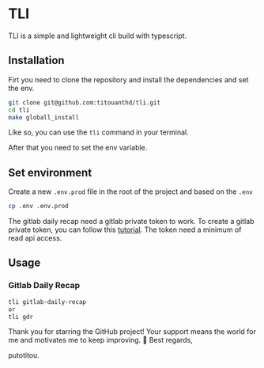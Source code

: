 # TLI

TLI is a simple and lightweight cli build with typescript.

## Installation

Firt you need to clone the repository and install the dependencies and set the env.

```bash
git clone git@github.com:titouanthd/tli.git
cd tli
make globall_install
```

Like so, you can use the `tli` command in your terminal.

After that you need to set the env variable.

## Set environment
Create a new `.env.prod` file in the root of the project and based on the `.env`
    
```bash
cp .env .env.prod
```

The gitlab daily recap need a gitlab private token to work.
To create a gitlab private token, you can follow this [tutorial](https://docs.gitlab.com/ee/user/profile/personal_access_tokens.html).
The token need a minimum of read api access.

## Usage

### Gitlab Daily Recap
```bash
tli gitlab-daily-recap
or 
tli gdr
```

Thank you for starring the GitHub project! Your support means the world for me and motivates me to keep improving. 🌟
Best regards, 

putotitou.